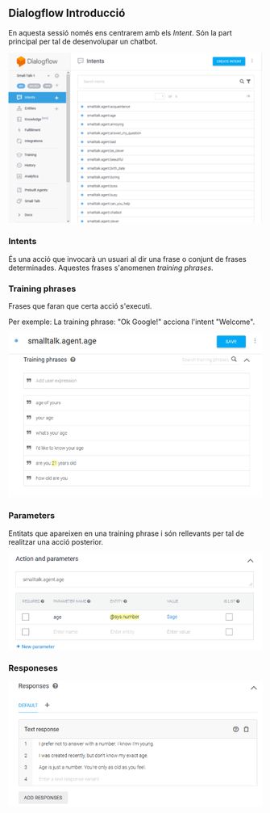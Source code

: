 
## Dialogflow Introducció

En aquesta sessió només ens centrarem amb els *Intent*. Són la part principal per tal de desenvolupar un chatbot.

![Pàgina principal Dialogflow](../images/main_df.PNG)

### Intents

És una acció que invocarà un usuari al dir una frase o conjunt de frases determinades. Aquestes frases s'anomenen *training phrases*.

### Training phrases

Frases que faran que certa acció s'executi.

Per exemple: La training phrase: "Ok Google!" acciona l'intent "Welcome".

![Training phrases](../images/training_phrases.PNG)

### Parameters

Entitats que apareixen en una training phrase i són rellevants per tal de realitzar una acció posterior.

![Paràmetres](../images/parameters.PNG)


### Responeses

![Respostes](../images/responses.PNG)
